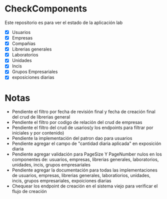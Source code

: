 # CheckComponents

Este repositorio es para ver el estado de la aplicación lab
- [X] Usuarios
- [x] Empresas
- [x] Compañias
- [x] Librerias generales
- [x] Laboratorios
- [X] Unidades
- [X] Incis
- [X] Grupos Empresariales
- [X] exposiciones diarias

# Notas
- Pendiente el filtro por fecha de revisión final y fecha de creación final del crud de librerias general
- Pendiente el filtro por codigo de relación del crud de empresas
- Pendiente el filtro del crud de usarios(y los endpoints para filtrar por iniciales y por contenido)
- Pendiente la implementación del patron dao para usuarios
- Pendiente agregar el campo de "cantidad diaria aplicada" en exposición diaria
- Pendiente agregar validación para PageSize Y PageNumber nulos en los componentes de: usuarios, empresas, librerias generales, laboratorios, unidades, incis, grupos empresariales
- Pendiente agregar la documentación para todas las implementaciones de usuarios, empresas, librerias generales, laboratiorios, unidades, incis, grupos empresariales, expoiciones diarias
- Chequear los endpoint de creación en el sistema viejo para verificar el flujo de creación 
